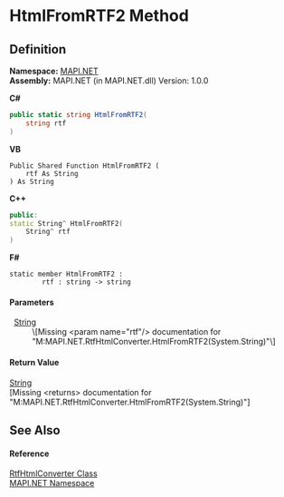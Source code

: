 # HtmlFromRTF2 Method




## Definition
**Namespace:** <a href="5bef4637-66f8-16d4-e5f4-4d0da57a1538.md">MAPI.NET</a>  
**Assembly:** MAPI.NET (in MAPI.NET.dll) Version: 1.0.0

**C#**
``` C#
public static string HtmlFromRTF2(
	string rtf
)
```
**VB**
``` VB
Public Shared Function HtmlFromRTF2 ( 
	rtf As String
) As String
```
**C++**
``` C++
public:
static String^ HtmlFromRTF2(
	String^ rtf
)
```
**F#**
``` F#
static member HtmlFromRTF2 : 
        rtf : string -> string 
```



#### Parameters
<dl><dt>  <a href="https://learn.microsoft.com/dotnet/api/system.string" target="_blank" rel="noopener noreferrer">String</a></dt><dd>\[Missing &lt;param name="rtf"/&gt; documentation for "M:MAPI.NET.RtfHtmlConverter.HtmlFromRTF2(System.String)"\]</dd></dl>

#### Return Value
<a href="https://learn.microsoft.com/dotnet/api/system.string" target="_blank" rel="noopener noreferrer">String</a>  
\[Missing &lt;returns&gt; documentation for "M:MAPI.NET.RtfHtmlConverter.HtmlFromRTF2(System.String)"\]

## See Also


#### Reference
<a href="15ea5a8a-d1a8-a96f-fbfb-337247707bc3.md">RtfHtmlConverter Class</a>  
<a href="5bef4637-66f8-16d4-e5f4-4d0da57a1538.md">MAPI.NET Namespace</a>  
